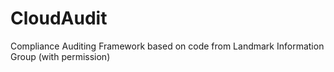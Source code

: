 # CloudAudit
Compliance Auditing Framework based on code from Landmark Information Group (with permission)
